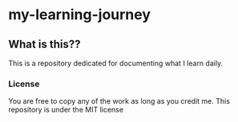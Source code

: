 # my-learning-journey
## What is this??
This is a repository dedicated for documenting what I learn daily.
### License
You are free to copy any of the work as long as you credit me. 
This repository is under the MIT license
